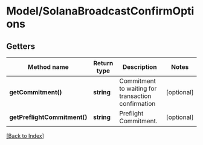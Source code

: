 # Model/SolanaBroadcastConfirmOptions

## Getters

Method name | Return type | Description | Notes
------------ | ------------- | ------------- | -------------
**getCommitment()** | **string** | Commitment to waiting for transaction confirmation | [optional]
**getPreflightCommitment()** | **string** | Preflight Commitment. | [optional]

[[Back to Index]](../index.md)
